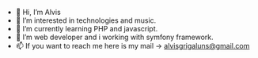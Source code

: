 - 👋 Hi, I’m Alvis
- 👀 I’m interested in technologies and music.
- 🌱 I’m currently learning PHP and javascript.
- 💞️ I’m web developer and i working with symfony framework.
- 📫 If you want to reach me here is my mail -> alvisgrigaluns@gmail.com
